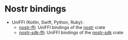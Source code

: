 # Nostr bindings

- UniFFI (Kotlin, Swift, Python, Ruby):
    * [nostr-ffi](./nostr-ffi/): UniFFI bindings of the [nostr][] crate
    * [nostr-sdk-ffi](./nostr-sdk-ffi/): UniFFI bindings of the [nostr-sdk][] crate

[nostr]: ./crates/nostr/
[nostr-sdk]: ./crates/nostr-sdk/